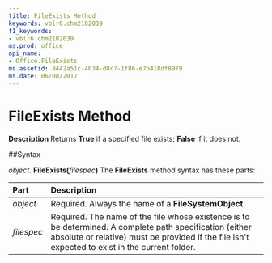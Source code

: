 ```yaml
---
title: FileExists Method
keywords: vblr6.chm2182039
f1_keywords:
- vblr6.chm2182039
ms.prod: office
api_name:
- Office.FileExists
ms.assetid: 8442a51c-4034-d8c7-1f86-e7b418df8979
ms.date: 06/08/2017
---
```



# FileExists Method



 **Description**
Returns  **True** if a specified file exists; **False** if it does not.

##Syntax

_object_. **FileExists(**_filespec_**)**
The  **FileExists** method syntax has these parts:


|**Part**|**Description**|
|:-----|:-----|
| _object_|Required. Always the name of a  **FileSystemObject**.|
| _filespec_|Required. The name of the file whose existence is to be determined. A complete path specification (either absolute or relative) must be provided if the file isn't expected to exist in the current folder.|

